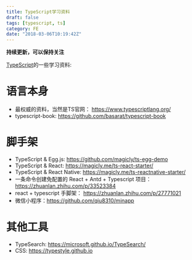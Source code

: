 ```yaml
---
title: TypeScript学习资料
draft: false
tags: [typescript, ts]
category: FE
date: "2018-03-06T10:19:42Z"
---
```


**持续更新，可以保持关注**

[TypeScript](https://www.typescriptlang.org/)的一些学习资料:

<!-- more -->

# 语言本身
* 最权威的资料，当然是TS官网： https://www.typescriptlang.org/
* typescript-book: https://github.com/basarat/typescript-book


# 脚手架
* TypeScript & Egg.js: https://github.com/magicly/ts-egg-demo
* TypeScript & React: https://magicly.me/ts-react-starter/
* TypeScript & React Native: https://magicly.me/ts-reactnative-starter/
* 一条命令创建免配置的 React + Antd + Typescript 项目： https://zhuanlan.zhihu.com/p/33523384
* react + typescript 手脚架： https://zhuanlan.zhihu.com/p/27771021
* 微信小程序：https://github.com/qiu8310/minapp

# 其他工具
* TypeSearch: https://microsoft.github.io/TypeSearch/
* CSS: https://typestyle.github.io

